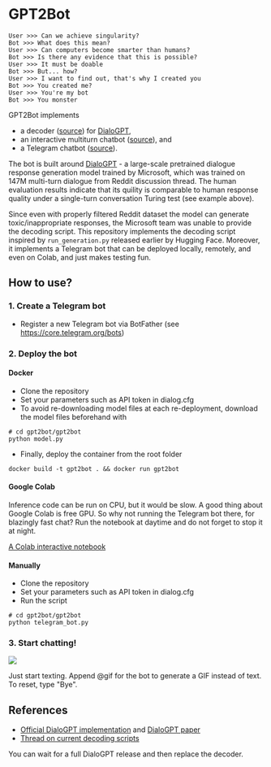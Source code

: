 # GPT2Bot

```
User >>> Can we achieve singularity?
Bot >>> What does this mean?
User >>> Can computers become smarter than humans?
Bot >>> Is there any evidence that this is possible?
User >>> It must be doable
Bot >>> But... how?
User >>> I want to find out, that's why I created you
Bot >>> You created me?
User >>> You're my bot
Bot >>> You monster
```

GPT2Bot implements 
  - a decoder ([source](https://github.com/polakowo/gpt2bot/blob/master/gpt2bot/decoder.py)) for [DialoGPT](https://github.com/microsoft/DialoGPT), 
  - an interactive multiturn chatbot ([source](https://github.com/polakowo/gpt2bot/blob/master/gpt2bot/interactive_bot.py)), and 
  - a Telegram chatbot ([source](https://github.com/polakowo/gpt2bot/blob/master/gpt2bot/telegram_bot.py)).
  
The bot is built around [DialoGPT](https://github.com/microsoft/DialoGPT) - a large-scale pretrained dialogue response generation model trained by Microsoft, which was trained on 147M multi-turn dialogue from Reddit discussion thread. The human evaluation results indicate that its quility is comparable to human response quality under a single-turn conversation Turing test (see example above).

Since even with properly filtered Reddit dataset the model can generate toxic/inappropriate responses, the Microsoft team was unable to provide the decoding script. This repository implements the decoding script inspired by `run_generation.py` released earlier by Hugging Face. Moreover, it implements a Telegram bot that can be deployed locally, remotely, and even on Colab, and just makes testing fun.
  
## How to use?

### 1. Create a Telegram bot

- Register a new Telegram bot via BotFather (see https://core.telegram.org/bots)

### 2. Deploy the bot

#### Docker

- Clone the repository
- Set your parameters such as API token in dialog.cfg
- To avoid re-downloading model files at each re-deployment, download the model files beforehand with
```
# cd gpt2bot/gpt2bot
python model.py
```
- Finally, deploy the container from the root folder
```
docker build -t gpt2bot . && docker run gpt2bot
```

#### Google Colab

Inference code can be run on CPU, but it would be slow. A good thing about Google Colab is free GPU. So why not running the Telegram bot there, for blazingly fast chat? Run the notebook at daytime and do not forget to stop it at night.

[A Colab interactive notebook](https://colab.research.google.com/github/polakowo/gpt2bot/blob/master/Demo.ipynb)

#### Manually

- Clone the repository
- Set your parameters such as API token in dialog.cfg
- Run the script
```
# cd gpt2bot/gpt2bot
python telegram_bot.py
```

### 3. Start chatting!

![](telegram_bot.gif)

Just start texting. Append @gif for the bot to generate a GIF instead of text. To reset, type "Bye".

## References

- [Official DialoGPT implementation](https://github.com/microsoft/DialoGPT) and [DialoGPT paper](https://arxiv.org/abs/1911.00536)
- [Thread on current decoding scripts](https://github.com/microsoft/DialoGPT/issues/3)

You can wait for a full DialoGPT release and then replace the decoder.
